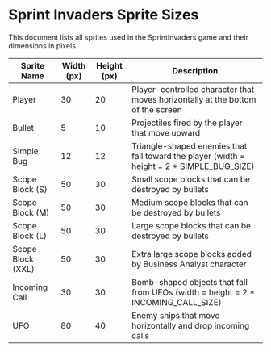 # Sprint Invaders Sprite Sizes

This document lists all sprites used in the SprintInvaders game and their dimensions in pixels.

| Sprite Name | Width (px) | Height (px) | Description |
|-------------|------------|-------------|-------------|
| Player | 30 | 20 | Player-controlled character that moves horizontally at the bottom of the screen |
| Bullet | 5 | 10 | Projectiles fired by the player that move upward |
| Simple Bug | 12 | 12 | Triangle-shaped enemies that fall toward the player (width = height = 2 * SIMPLE_BUG_SIZE) |
| Scope Block (S) | 50 | 30 | Small scope blocks that can be destroyed by bullets |
| Scope Block (M) | 50 | 30 | Medium scope blocks that can be destroyed by bullets |
| Scope Block (L) | 50 | 30 | Large scope blocks that can be destroyed by bullets |
| Scope Block (XXL) | 50 | 30 | Extra large scope blocks added by Business Analyst character |
| Incoming Call | 30 | 30 | Bomb-shaped objects that fall from UFOs (width = height = 2 * INCOMING_CALL_SIZE) |
| UFO | 80 | 40 | Enemy ships that move horizontally and drop incoming calls |
